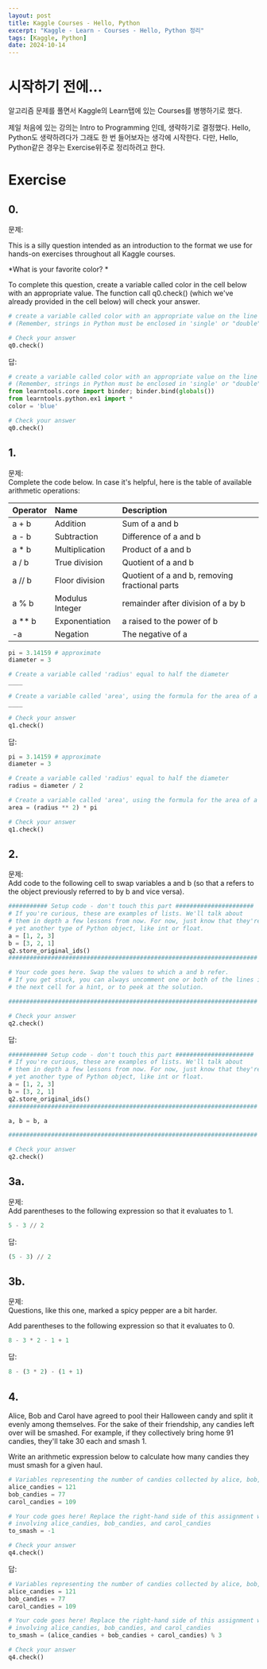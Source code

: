 ```yaml
---
layout: post
title: Kaggle Courses - Hello, Python
excerpt: "Kaggle - Learn - Courses - Hello, Python 정리"
tags: [Kaggle, Python]
date: 2024-10-14
---
```


# 시작하기 전에...
알고리즘 문제를 풀면서 Kaggle의 Learn탭에 있는 Courses를 병행하기로 했다.  
  
제일 처음에 있는 강의는 Intro to Programming 인데, 생략하기로 결정했다. Hello, Python도 생략하려다가 그래도 한 번 들어보자는 생각에 시작한다. 다만, Hello, Python같은 경우는 Exercise위주로 정리하려고 한다.

# Exercise
## 0.
문제:  
  
This is a silly question intended as an introduction to the format we use for hands-on exercises throughout all Kaggle courses.

*What is your favorite color? *

To complete this question, create a variable called color in the cell below with an appropriate value. The function call q0.check() (which we've already provided in the cell below) will check your answer.
```python
# create a variable called color with an appropriate value on the line below
# (Remember, strings in Python must be enclosed in 'single' or "double" quotes)

# Check your answer
q0.check()
```
  
답:  
  
```python
# create a variable called color with an appropriate value on the line below
# (Remember, strings in Python must be enclosed in 'single' or "double" quotes)
from learntools.core import binder; binder.bind(globals())
from learntools.python.ex1 import *
color = 'blue'

# Check your answer
q0.check()
```
## 1.
문제:  
Complete the code below. In case it's helpful, here is the table of available arithmetic operations:  

|Operator|Name|Description|
|:---|:---|:---|
|a + b|Addition|Sum of a and b|
|a - b|Subtraction|Difference of a and b|
|a * b|Multiplication|Product of a and b|
|a / b|True division|Quotient of a and b|
|a // b|Floor division|Quotient of a and b, removing fractional parts|
|a % b|Modulus	Integer|remainder after division of a by b|
|a ** b|Exponentiation|a raised to the power of b|
|-a|Negation|The negative of a|  
  
```python
pi = 3.14159 # approximate
diameter = 3

# Create a variable called 'radius' equal to half the diameter
____

# Create a variable called 'area', using the formula for the area of a circle: pi times the radius squared
____

# Check your answer
q1.check()
```
  
답:
```python
pi = 3.14159 # approximate
diameter = 3

# Create a variable called 'radius' equal to half the diameter
radius = diameter / 2

# Create a variable called 'area', using the formula for the area of a circle: pi times the radius squared
area = (radius ** 2) * pi

# Check your answer
q1.check()
```

## 2.
문제:  
Add code to the following cell to swap variables a and b (so that a refers to the object previously referred to by b and vice versa).
```python
########### Setup code - don't touch this part ######################
# If you're curious, these are examples of lists. We'll talk about 
# them in depth a few lessons from now. For now, just know that they're
# yet another type of Python object, like int or float.
a = [1, 2, 3]
b = [3, 2, 1]
q2.store_original_ids()
######################################################################

# Your code goes here. Swap the values to which a and b refer.
# If you get stuck, you can always uncomment one or both of the lines in
# the next cell for a hint, or to peek at the solution.

######################################################################

# Check your answer
q2.check()
```
  
답:  
```python
########### Setup code - don't touch this part ######################
# If you're curious, these are examples of lists. We'll talk about 
# them in depth a few lessons from now. For now, just know that they're
# yet another type of Python object, like int or float.
a = [1, 2, 3]
b = [3, 2, 1]
q2.store_original_ids()
######################################################################

a, b = b, a

######################################################################

# Check your answer
q2.check()
```

## 3a.
문제:  
Add parentheses to the following expression so that it evaluates to 1.
```python
5 - 3 // 2
```
  
답:  
```python
(5 - 3) // 2
```

## 3b.
문제:  
Questions, like this one, marked a spicy pepper are a bit harder.

Add parentheses to the following expression so that it evaluates to 0.
  
```python
8 - 3 * 2 - 1 + 1
```
  
답:
```python
8 - (3 * 2) - (1 + 1)
```

## 4.
Alice, Bob and Carol have agreed to pool their Halloween candy and split it evenly among themselves. For the sake of their friendship, any candies left over will be smashed. For example, if they collectively bring home 91 candies, they'll take 30 each and smash 1.  
  
Write an arithmetic expression below to calculate how many candies they must smash for a given haul.
```python
# Variables representing the number of candies collected by alice, bob, and carol
alice_candies = 121
bob_candies = 77
carol_candies = 109

# Your code goes here! Replace the right-hand side of this assignment with an expression
# involving alice_candies, bob_candies, and carol_candies
to_smash = -1

# Check your answer
q4.check()
```
  
답:  
```python
# Variables representing the number of candies collected by alice, bob, and carol
alice_candies = 121
bob_candies = 77
carol_candies = 109

# Your code goes here! Replace the right-hand side of this assignment with an expression
# involving alice_candies, bob_candies, and carol_candies
to_smash = (alice_candies + bob_candies + carol_candies) % 3

# Check your answer
q4.check()
```